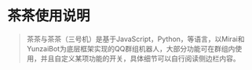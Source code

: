 # 茶茶使用说明

> 茶茶与茶茶（三号机）是基于JavaScript，Python，等语言，以Mirai和YunzaiBot为底层框架实现的QQ群组机器人，大部分功能可在群组内使用，并且自定义某项功能的开关，具体细节可以自行阅读侧边栏内容。
